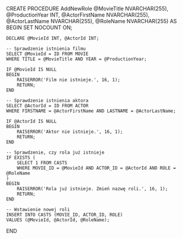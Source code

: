 CREATE PROCEDURE AddNewRole
    @MovieTitle NVARCHAR(255),
    @ProductionYear INT,
    @ActorFirstName NVARCHAR(255),
    @ActorLastName NVARCHAR(255),
    @RoleName NVARCHAR(255)
AS
BEGIN
    SET NOCOUNT ON;

    DECLARE @MovieId INT, @ActorId INT;

    -- Sprawdzenie istnienia filmu
    SELECT @MovieId = ID FROM MOVIE
    WHERE TITLE = @MovieTitle AND YEAR = @ProductionYear;

    IF @MovieId IS NULL
    BEGIN
        RAISERROR('Film nie istnieje.', 16, 1);
        RETURN;
    END

    -- Sprawdzenie istnienia aktora
    SELECT @ActorId = ID FROM ACTOR
    WHERE FIRSTNAME = @ActorFirstName AND LASTNAME = @ActorLastName;

    IF @ActorId IS NULL
    BEGIN
        RAISERROR('Aktor nie istnieje.', 16, 1);
        RETURN;
    END

    -- Sprawdzenie, czy rola już istnieje
    IF EXISTS (
        SELECT 1 FROM CASTS
        WHERE MOVIE_ID = @MovieId AND ACTOR_ID = @ActorId AND ROLE = @RoleName
    )
    BEGIN
        RAISERROR('Rola już istnieje. Zmień nazwę roli.', 16, 1);
        RETURN;
    END

    -- Wstawienie nowej roli
    INSERT INTO CASTS (MOVIE_ID, ACTOR_ID, ROLE)
    VALUES (@MovieId, @ActorId, @RoleName);
END
